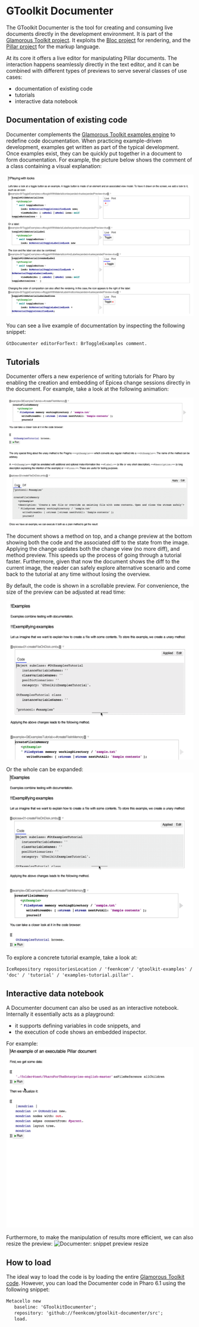 # GToolkit Documenter
The GToolkit Documenter is the tool for creating and consuming live documents directly in the development environment. It is part of the [Glamorous Toolkit project](https://github.com/feenkcom/gtoolkit). It exploits the [Bloc project](https://github.com/pharo-graphics/Bloc) for rendering, and the [Pillar project](https://github.com/pillar-markup/pillar) for the markup language.

At its core it offers a live editor for manipulating Pillar documents. The interaction happens seamlessly directly in the text editor, and it can be combined with different types of previews to serve several classes of use cases:
- documentation of existing code
- tutorials
- interactive data notebook

## Documentation of existing code

Documenter complements the [Glamorous Toolkit examples engine](https://github.com/feenkcom/gtoolkit-examples) to redefine code documentation. When practicing example-driven development, examples get written as part of the typical development. Once examples exist, they can be quickly put together in a document to form documentation. For example, the picture below shows the comment of a class containing a visual explanation:

![Documenter: examples preview](./doc/gt-documenter-examples-preview.png)

You can see a live example of documentation by inspecting the following snippet:
```
GtDocumenter editorForText: BrToggleExamples comment. 
```

## Tutorials

Documenter offers a new experience of writing tutorials for Pharo by enabling the creation and embedding of Epicea change sessions directly in the document. For example, take a look at the following animation:

![Documenter: Epicea diff](./doc/gt-documenter-epicea-diff.gif)

The document shows a method on top, and a change preview at the bottom showing both the code and the associated diff to the state from the image. Applying the change updates both the change view (no more diff), and method preview. This speeds up the process of going through a tutorial faster. Furthermore, given that now the document shows the diff to the current image, the reader can safely explore alternative scenario and come back to the tutorial at any time without losing the overview.

By default, the code is shown in a scrollable preview. For convenience, the size of the preview can be adjusted at read time:

![Documenter: Epicea diff expansion](./doc/gt-documenter-resizer.gif)

Or the whole can be expanded:
![Documenter: Epicea diff expansion](./doc/gt-documenter-resizer-expansion.gif)


To explore a concrete tutorial example, take a look at:

```
IceRepository repositoriesLocation / 'feenkcom'/ 'gtoolkit-examples' / 'doc' / 'tutorial' / 'examples-tutorial.pillar'. 
```


## Interactive data notebook

A Documenter document can also be used as an interactive notebook. Internally it essentially acts as a playground:
- it supports defining variables in code snippets, and
- the execution of code shows an embedded inspector.

For example:
![Documenter: snippet preview](./doc/gt-documenter-snippet-preview.gif)

Furthermore, to make the manipulation of results more efficient, we can also resize the preview:
![Documenter: snippet preview resize](./doc/gt-documenter-snippet-preview-resize.gif)


## How to load

The ideal way to load the code is by loading the entire [Glamorous Toolkit code](https://github.com/feenkcom/gtoolkit). However, you can load the Documenter code in Pharo 6.1 using the following snippet:

```
Metacello new
   baseline: 'GToolkitDocumenter';
   repository: 'github://feenkcom/gtoolkit-documenter/src';
   load.
```
